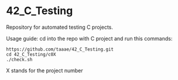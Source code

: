 # 42_C_Testing
Repository for automated testing C projects.

Usage guide:
cd into the repo with C project and run this commands:
```
https://github.com/taaae/42_C_Testing.git
cd 42_C_Testing/c0X
./check.sh
```
X stands for the project number

